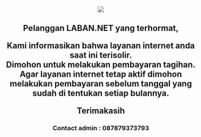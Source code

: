 
<!doctype html>
<html>
	<head>
		<title>ISOLIR</title>
	</head>
	<body>
		<div><center>
			<img align="center" src="http://labkom.co.id/wp-content/uploads/2020/03/ISOLIR-1.png" />
<p><h2>Pelanggan LABAN.NET yang terhormat,
</p>Kami informasikan bahwa layanan internet anda saat ini terisolir. 
<br>Dimohon untuk melakukan pembayaran tagihan.
<br>Agar layanan internet tetap aktif dimohon melakukan pembayaran sebelum tanggal yang sudah di tentukan setiap bulannya.
<p>Terimakasih
	<br><h3>Contact admin : 087879373793
		</div>
	</body>
</html>
